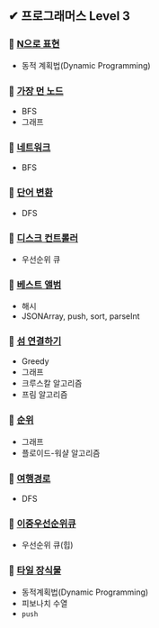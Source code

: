 ## ✔ 프로그래머스 Level 3

### 🎈 [N으로 표현](https://github.com/saseungmin/daily_coding_dojo/tree/master/programmers/Level%203/N%EC%9C%BC%EB%A1%9C%20%ED%91%9C%ED%98%84)
- 동적 계획법(Dynamic Programming)

### 🎈 [가장 먼 노드](https://github.com/saseungmin/daily_coding_dojo/tree/master/programmers/Level%203/%EA%B0%80%EC%9E%A5%20%EB%A8%BC%20%EB%85%B8%EB%93%9C)
- BFS
- 그래프

### 🎈 [네트워크](https://github.com/saseungmin/daily_coding_dojo/tree/master/programmers/Level%203/%EB%84%A4%ED%8A%B8%EC%9B%8C%ED%81%AC)
- BFS

### 🎈 [단어 변환](https://github.com/saseungmin/daily_coding_dojo/tree/master/programmers/Level%203/%EB%8B%A8%EC%96%B4%20%EB%B3%80%ED%99%98)
- DFS

### 🎈 [디스크 컨트롤러](https://github.com/saseungmin/daily_coding_dojo/tree/master/programmers/Level%203/%EB%94%94%EC%8A%A4%ED%81%AC%20%EC%BB%A8%ED%8A%B8%EB%A1%A4%EB%9F%AC)
- 우선순위 큐

### 🎈 [베스트 앨범](https://github.com/saseungmin/daily_coding_dojo/tree/master/programmers/Level%203/%EB%B2%A0%EC%8A%A4%ED%8A%B8%20%EC%95%A8%EB%B2%94)
- 해시
- JSONArray, push, sort, parseInt

### 🎈 [섬 연결하기](https://github.com/saseungmin/daily_coding_dojo/tree/master/programmers/Level%203/%EC%84%AC%20%EC%97%B0%EA%B2%B0%ED%95%98%EA%B8%B0)
- Greedy
- 그래프
- 크루스칼 알고리즘
- 프림 알고리즘

### 🎈 [순위](https://github.com/saseungmin/daily_coding_dojo/tree/master/programmers/Level%203/%EC%88%9C%EC%9C%84)
- 그래프
- 플로이드-워샬 알고리즘

### 🎈 [여행경로](https://github.com/saseungmin/daily_coding_dojo/tree/master/programmers/Level%203/%EC%97%AC%ED%96%89%EA%B2%BD%EB%A1%9C)
- DFS

### 🎈 [이중우선순위큐](https://github.com/saseungmin/daily_coding_dojo/tree/master/programmers/Level%203/%EC%9D%B4%EC%A4%91%EC%9A%B0%EC%84%A0%EC%88%9C%EC%9C%84%ED%81%90)
- 우선순위 큐(힙)

### 🎈 [타일 장식물](https://github.com/saseungmin/daily_coding_dojo/tree/master/programmers/Level%203/%ED%83%80%EC%9D%BC%20%EC%9E%A5%EC%8B%9D%EB%AC%BC)
- 동적계획법(Dynamic Programming)
- 피보나치 수열
- `push`

